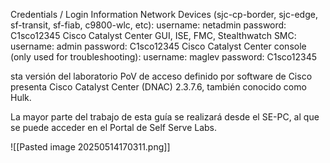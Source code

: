 Credentials / Login Information
Network Devices (sjc-cp-border, sjc-edge, sf-transit, sf-fiab, c9800-wlc, etc):
username: netadmin
password: C1sco12345
Cisco Catalyst Center GUI, ISE, FMC, Stealthwatch SMC:
username: admin
password: C1sco12345
Cisco Catalyst Center console (only used for troubleshooting):
username: maglev
password: C1sco12345



sta versión del laboratorio PoV de acceso definido por software de Cisco presenta Cisco Catalyst Center (DNAC) 2.3.7.6, también conocido como Hulk.

La mayor parte del trabajo de esta guía se realizará desde el SE-PC, al que se puede acceder en el Portal de Self Serve Labs.


![[Pasted image 20250514170311.png]]
